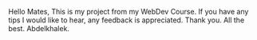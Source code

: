 Hello Mates,
This is my project from my WebDev Course.
If you have any tips I would like to hear, any feedback is appreciated.
Thank you.
All the best.
Abdelkhalek.
